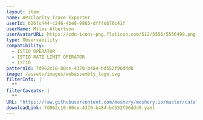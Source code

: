 ```yaml
---
layout: item
name: APIClarity Trace Exporter
userId: b26fc444-c246-4be8-9863-dfffeb70c41f
userName: Miles Albertson
userAvatarURL: https://cdn-icons-png.flaticon.com/512/5556/5556499.png
type: Observability
compatibility:
  - ISTIO OPERATOR
  - ISTIO RATE LIMIT OPERATOR
  - ISTIO
patternId: 7d962c10-80ce-4370-b484-bd552f96ddd0
image: /assets/images/webassembly_logo.svg
filterInfo: |
  ""
filterCaveats: |
  ""
URL: "https://raw.githubusercontent.com/meshery/meshery.io/master/catalog/7d962c10-80ce-4370-b484-bd552f96ddd0.yaml"
downloadLink: 7d962c10-80ce-4370-b484-bd552f96ddd0.yaml
---
```

